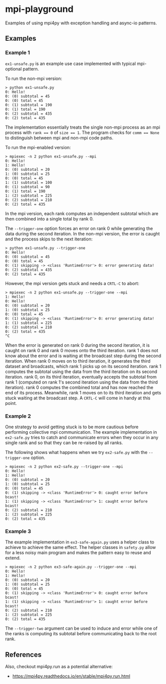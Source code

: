 # mpi-playground

Examples of using mpi4py with exception handling and async-io patterns.

## Examples

### Example 1

`ex1-unsafe.py` is an example use case implemented with typical mpi-optional pattern. 

To run the non-mpi version:

```
> python ex1-unsafe.py 
0: Hello!
0: (0) subtotal = 45
0: (0) total = 45
0: (1) subtotal = 190
0: (1) total = 190
0: (2) subtotal = 435
0: (2) total = 435
```

The implementation essentially treats the single non-mpi process as an mpi process with `rank == 0` of `size == 1`. The program checks for `comm == None` to distinguish between mpi and non-mpi code paths.

To run the mpi-enabled version:

```
> mpiexec -n 2 python ex1-unsafe.py --mpi
0: Hello!
1: Hello!
0: (0) subtotal = 20
1: (0) subtotal = 25
0: (0) total = 45
1: (1) subtotal = 100
0: (1) subtotal = 90
0: (1) total = 190
1: (2) subtotal = 225
0: (2) subtotal = 210
0: (2) total = 435
```

In the mpi version, each rank computes an independent subtotal which are then combined into a single total by rank 0.

The `--trigger-one` option forces an error on rank 0 while generating the data during the second iteration. In the non-mpi version, the error is caught and the process skips to the next iteration:

```
> python ex1-unsafe.py --trigger-one
0: Hello!
0: (0) subtotal = 45
0: (0) total = 45
0: (1) skipping -> <class 'RuntimeError'> 0: error generating data!
0: (2) subtotal = 435
0: (2) total = 435
```

However, the mpi version gets stuck and needs a `CRTL-C` to abort:

```
> mpiexec -n 2 python ex1-unsafe.py --trigger-one --mpi
1: Hello!
0: Hello!
0: (0) subtotal = 20
1: (0) subtotal = 25
0: (0) total = 45
0: (1) skipping -> <class 'RuntimeError'> 0: error generating data!
1: (1) subtotal = 225
0: (2) subtotal = 210
0: (2) total = 435
^C
```

When the error is generated on rank 0 during the second iteration, it is caught on rank 0 and rank 0 moves onto the third iteration. rank 1 does not know about the error and is waiting at the broadcast step during the second iteration. When rank 0 moves on to third iteration, it generates the third dataset and broadcasts, which rank 1 picks up on its second iteration. rank 1 computes the subtotal using the data from the third iteration on its second iteration. rank 0, on its third iteration, eventually accepts the subtotal from rank 1 (computed on rank 1's second iteration using the data from the third iteration). rank 0 computes the combined total and has now reached the end of its process. Meanwhile, rank 1 moves on to its third iteration and gets stuck waiting at the broadcast step. A `CRTL-C` will come in handy at this point.

### Example 2

One strategy to avoid getting stuck is to be more cautious before performing collective mpi communication. The example implementation in `ex2-safe.py` tries to catch and communicate errors when they occur in any single rank and so that they can be re-raised by all ranks.

The following shows what happens when we try `ex2-safe.py` with the `--trigger-one` option.

```
> mpiexec -n 2 python ex2-safe.py --trigger-one --mpi
0: Hello!
1: Hello!
0: (0) subtotal = 20
1: (0) subtotal = 25
0: (0) total = 45
0: (1) skipping -> <class 'RuntimeError'> 0: caught error before bcast!
1: (1) skipping -> <class 'RuntimeError'> 1: caught error before bcast!
0: (2) subtotal = 210
1: (2) subtotal = 225
0: (2) total = 435
```

### Example 3

The example implementation in `ex3-safe-again.py` uses a helper class to achieve to achieve the same effect. The helper classes in `safety.py` allow for a less noisy main program and makes the pattern easy to reuse and extend.

```
> mpiexec -n 2 python ex3-safe-again.py --trigger-one --mpi
0: Hello!
1: Hello!
0: (0) subtotal = 20
1: (0) subtotal = 25
0: (0) total = 45
0: (1) skipping -> <class 'RuntimeError'> 0: caught error before bcast!
1: (1) skipping -> <class 'RuntimeError'> 1: caught error before bcast!
0: (2) subtotal = 210
1: (2) subtotal = 225
0: (2) total = 435
```

The `--trigger-two` argument can be used to induce and error while one of the ranks is computing its subtotal before communicating back to the root rank. 


## References

Also, checkout mpi4py.run as a potential alternative:
 * https://mpi4py.readthedocs.io/en/stable/mpi4py.run.html


